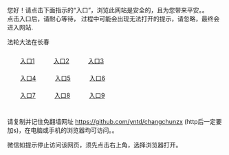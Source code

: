 您好！请点击下面指示的“入口”，浏览此网站是安全的，且为您带来平安。。 <br/>
点击入口后，请耐心等待， 过程中可能会出现无法打开的提示，请忽略，最终会进入网站. </br>

法轮大法在长春<br/>
<div style="padding:10px"><a style="margin:20px" target="_blank" href="https://d1l67wp4qqxbxc.cloudfront.net/2Qpsp?ogdptden" id="ccLink1" rel="nofollow">入口1</a> <a target="_blank" style="margin:20px" href="https://d1vihwr1uvcgq8.cloudfront.net/2Qpsp?kfguzcd" id="ccLink2" rel="nofollow">入口2</a> <a style="margin:20px" target="_blank" href="https://d3e9jydjyhj5i5.cloudfront.net/2Qpsp?abuee" id="ccLink3" rel="nofollow">入口3</a></div>

<div style="padding:10px" ><a style="margin:20px" target="_blank" href="https://d1l67wp4qqxbxc.cloudfront.net/2Qpsp?ogdptden" id="ccLink4" rel="nofollow">入口4</a> <a style="margin:20px" href="https://d1vihwr1uvcgq8.cloudfront.net/2Qpsp?kfguzcd" target="_blank" id="ccLink5" rel="nofollow">入口5</a> <a style="margin:20px" href="https://d3e9jydjyhj5i5.cloudfront.net/2Qpsp?abuee" target="_blank" id="ccLink6" rel="nofollow">入口6</a></div>

<div style="padding:10px"><a style="margin:20px" target="_blank" href="https://d1l67wp4qqxbxc.cloudfront.net/2Qpsp?ogdptden" id="ccLink7" rel="nofollow">入口7</a> <a style="margin:20px" href="https://d1vihwr1uvcgq8.cloudfront.net/2Qpsp?kfguzcd" target="_blank" id="ccLink8" rel="nofollow">入口8</a> <a style="margin:20px" target="_blank" href="https://d3e9jydjyhj5i5.cloudfront.net/2Qpsp?abuee" id="ccLink9" rel="nofollow">入口9</a></div>

<br/>



请复制并记住免翻墙网址 https://github.com/yntd/changchunzx (http后一定要加s)，在电脑或手机的浏览器均可访问。。<br/>

微信如提示停止访问该网页，须先点击右上角，选择浏览器打开。
